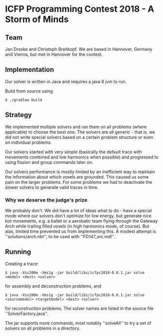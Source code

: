 # ICFP Programming Contest 2018 - A Storm of Minds

## Team

Jan Dreske and Christoph Breitkopf. We are based in Hannover, Germany and Vienna,
but met in Hannover for the contest.

## Implementation

Our solver is written in Java and requires a java 8 jvm to run.

Build from source using

    $ ./gradlew build

## Strategy

We implemented multiple solvers and ran them on all problems (where applicable)
to choose the best one. The solvers are all generic - that is, we did not
write special solvers based on a certain problem structure or even on
individual problems.

Our solvers started with very simple (basically the default trace with movements
combined and low harmonics when possible) and progressed to using fission and
group commands later on.

Our solvers performance is mostly limited by an inefficient way to maintain
the information about which voxels are grounded. This caused us some pain
on the larger problems. For some problems we had to deactivate the slower solvers
to generate valid traces in time.

### Why we deserve the judge's prize

We probably don't. We did have a lot of ideas what to do - have a special mode
where our solvers don't optimize for low energy, but generate nice bot movements,
e.g. a ballet or a aerobatic team flying through the Gateway Arch while trailing
filled voxels (in high harmonics mode, of course). But alas, limited time prevented
us from implementing this. A modest attempt is ''solutions/arch.nbt'', to be used
with ''FD147_src.mdl''.

## Running

Creating a trace:

    $ java -Xss200m -Xms1g -jar build/libs/icfpc2018-0.0.1.jar solve <model> <dest> <solver>

for assembly and deconstruction problems, and

    $ java -Xss200m -Xms1g -jar build/libs/icfpc2018-0.0.1.jar solve <sourcemodel> <targetmodel> <dest> <solver>

for reconstruction problems. The solver names are listed in the source file
''SolverFactory.java''.

The jar supports more commands, most notably ''solveAll'' to try a set of solvers on
all problems in a directory.